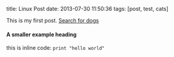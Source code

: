 title: Linux Post
date: 2013-07-30 11:50:36
tags: [post, test, cats]

This is my first post.
[Search for dogs](http://www.google.com/search?q=dogs)

#### A smaller example heading

this is inline code: `print "hello world"`